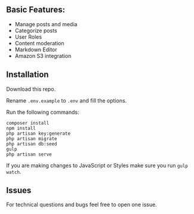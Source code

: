 ## Basic Features:

* Manage posts and media
* Categorize posts
* User Roles
* Content moderation
* Markdown Editor
* Amazon S3 integration

## Installation

Download this repo.

Rename `.env.example` to `.env` and fill the options.

Run the following commands:

```
composer install
npm install
php artisan key:generate
php artisan migrate
php artisan db:seed
gulp
php artisan serve
```

If you are making changes to JavaScript or Styles make sure you run `gulp watch`.

## Issues

For technical questions and bugs feel free to open one issue.

